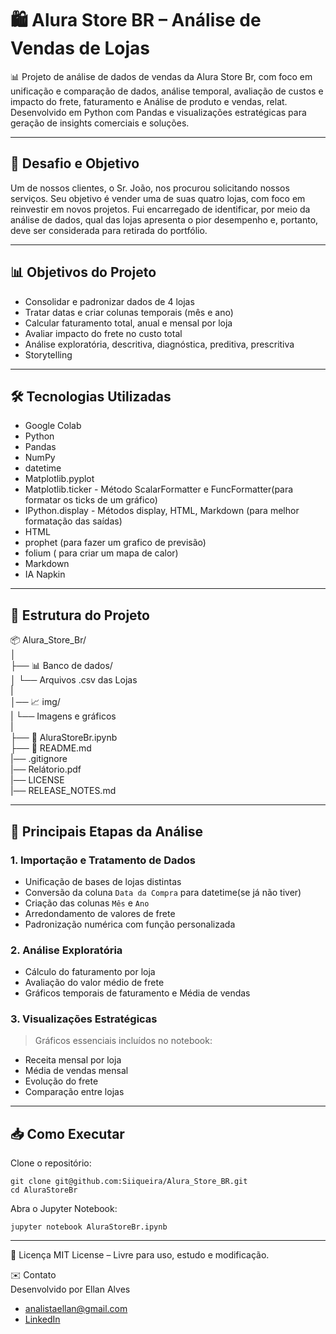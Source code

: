 # 🛍️ Alura Store BR – Análise de Vendas de Lojas

📊 Projeto de análise de dados de vendas da Alura Store Br, com foco em unificação e comparação de dados, análise temporal, avaliação de custos e impacto do frete, faturamento e Análise de produto e vendas, relat. Desenvolvido em Python com Pandas e visualizações estratégicas para geração de insights comerciais e soluções.

---

## 🎯 Desafio e Objetivo
Um de nossos clientes, o Sr. João, nos procurou solicitando nossos serviços. Seu objetivo é vender uma de suas quatro lojas, com foco em reinvestir em novos projetos. Fui encarregado de identificar, por meio da análise de dados, qual das lojas apresenta o pior desempenho e, portanto, deve ser considerada para retirada do portfólio.

---

## 📊 Objetivos do Projeto

- Consolidar e padronizar dados de 4 lojas
- Tratar datas e criar colunas temporais (mês e ano)
- Calcular faturamento total, anual e mensal por loja
- Avaliar impacto do frete no custo total
- Análise exploratória, descritiva, diagnóstica, preditiva, prescritiva
- Storytelling

---

## 🛠️ Tecnologias Utilizadas

- Google Colab
- Python
- Pandas
- NumPy
- datetime
- Matplotlib.pyplot
- Matplotlib.ticker - Método ScalarFormatter e FuncFormatter(para formatar os ticks de um gráfico)
- IPython.display - Métodos display, HTML, Markdown (para melhor formatação das saídas)
- HTML
- prophet (para fazer um grafico de previsão)
- folium ( para criar um mapa de calor)
- Markdown
- IA Napkin

---

## 📁 Estrutura do Projeto

📦 Alura_Store_Br/  
│  
├── 📊 Banco de dados/  
│ └── Arquivos .csv das Lojas  
|  
│── 📈 img/  
| └── Imagens e gráficos  
|  
├── 📓 AluraStoreBr.ipynb  
├── 📜 README.md  
|── .gitignore  
|── Relátorio.pdf  
|── LICENSE  
|── RELEASE_NOTES.md


---

## 📌 Principais Etapas da Análise

### 1. Importação e Tratamento de Dados
- Unificação de bases de lojas distintas
- Conversão da coluna `Data da Compra` para datetime(se já não tiver)
- Criação das colunas `Mês` e `Ano`
- Arredondamento de valores de frete
- Padronização numérica com função personalizada

### 2. Análise Exploratória
- Cálculo do faturamento por loja
- Avaliação do valor médio de frete
- Gráficos temporais de faturamento e Média de vendas

### 3. Visualizações Estratégicas
> Gráficos essenciais incluídos no notebook:

- Receita mensal por loja
- Média de vendas mensal
- Evolução do frete
- Comparação entre lojas

---

## 📥 Como Executar

Clone o repositório:

```
git clone git@github.com:Siiqueira/Alura_Store_BR.git
cd AluraStoreBr
```
Abra o Jupyter Notebook:  
```
jupyter notebook AluraStoreBr.ipynb
```
---

📄 Licença
MIT License – Livre para uso, estudo e modificação.

✉️ Contato  
Desenvolvido por Ellan Alves  
- analistaellan@gmail.com
-  [LinkedIn](https://www.linkedin.com/in/ellan-alves-dados/)

